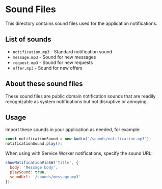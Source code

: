 # Sound Files

This directory contains sound files used for the application notifications.

## List of sounds

- `notification.mp3` - Standard notification sound
- `message.mp3` - Sound for new messages
- `request.mp3` - Sound for new requests
- `offer.mp3` - Sound for new offers

## About these sound files

These sound files are public domain notification sounds that are readily recognizable as system notifications but not disruptive or annoying.

## Usage

Import these sounds in your application as needed, for example:

```javascript
const notificationSound = new Audio('/sounds/notification.mp3');
notificationSound.play();
```

When using with Service Worker notifications, specify the sound URL:

```javascript
showNotificationViaSW('Title', {
  body: 'Message body',
  playSound: true,
  soundUrl: '/sounds/message.mp3'
});
```